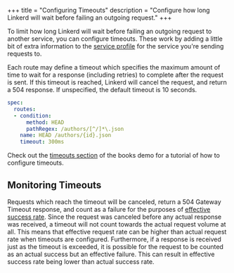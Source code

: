 +++
title = "Configuring Timeouts"
description = "Configure how long Linkerd will wait before failing an outgoing request."
+++

To limit how long Linkerd will wait before failing an outgoing request to
another service, you can configure timeouts. These work by adding a little bit
of extra information to the [service profile](/2/features/service-profiles/) for
the service you're sending requests to.

Each route may define a timeout which specifies the maximum amount of time to
wait for a response (including retries) to complete after the request is sent.
If this timeout is reached, Linkerd will cancel the request, and return a 504
response.  If unspecified, the default timeout is 10 seconds.

```yaml
spec:
  routes:
  - condition:
      method: HEAD
      pathRegex: /authors/[^/]*\.json
    name: HEAD /authors/{id}.json
    timeout: 300ms
```

Check out the [timeouts section](/2/tasks/books/#timeouts) of the books demo for
a tutorial of how to configure timeouts.

## Monitoring Timeouts

Requests which reach the timeout will be canceled, return a 504 Gateway Timeout
response, and count as a failure for the purposes of [effective success
rate](/2/tasks/configuring-retries/#monitoring-retries).  Since the request was
canceled before any actual response was received, a timeout will not count
towards the actual request volume at all.  This means that effective request
rate can be higher than actual request rate when timeouts are configured.
Furthermore, if a response is received just as the timeout is exceeded, it is
possible for the request to be counted as an actual success but an effective
failure.  This can result in effective success rate being lower than actual
success rate.
